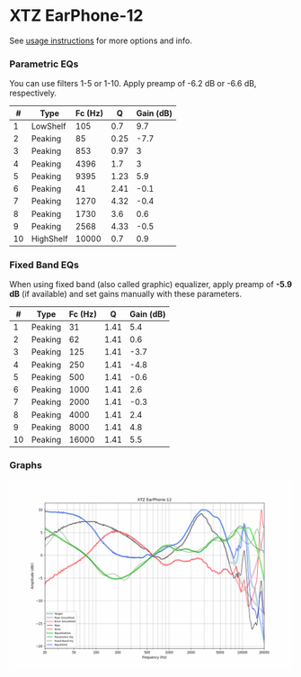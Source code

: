 # XTZ EarPhone-12
See [usage instructions](https://github.com/jaakkopasanen/AutoEq#usage) for more options and info.

### Parametric EQs
You can use filters 1-5 or 1-10. Apply preamp of -6.2 dB or -6.6 dB, respectively.

|   # | Type      |   Fc (Hz) |    Q |   Gain (dB) |
|-----|-----------|-----------|------|-------------|
|   1 | LowShelf  |       105 | 0.7  |         9.7 |
|   2 | Peaking   |        85 | 0.25 |        -7.7 |
|   3 | Peaking   |       853 | 0.97 |         3   |
|   4 | Peaking   |      4396 | 1.7  |         3   |
|   5 | Peaking   |      9395 | 1.23 |         5.9 |
|   6 | Peaking   |        41 | 2.41 |        -0.1 |
|   7 | Peaking   |      1270 | 4.32 |        -0.4 |
|   8 | Peaking   |      1730 | 3.6  |         0.6 |
|   9 | Peaking   |      2568 | 4.33 |        -0.5 |
|  10 | HighShelf |     10000 | 0.7  |         0.9 |

### Fixed Band EQs
When using fixed band (also called graphic) equalizer, apply preamp of **-5.9 dB** (if available) and set gains manually with these parameters.

|   # | Type    |   Fc (Hz) |    Q |   Gain (dB) |
|-----|---------|-----------|------|-------------|
|   1 | Peaking |        31 | 1.41 |         5.4 |
|   2 | Peaking |        62 | 1.41 |         0.6 |
|   3 | Peaking |       125 | 1.41 |        -3.7 |
|   4 | Peaking |       250 | 1.41 |        -4.8 |
|   5 | Peaking |       500 | 1.41 |        -0.6 |
|   6 | Peaking |      1000 | 1.41 |         2.6 |
|   7 | Peaking |      2000 | 1.41 |        -0.3 |
|   8 | Peaking |      4000 | 1.41 |         2.4 |
|   9 | Peaking |      8000 | 1.41 |         4.8 |
|  10 | Peaking |     16000 | 1.41 |         5.5 |

### Graphs
![](./XTZ%20EarPhone-12.png)
